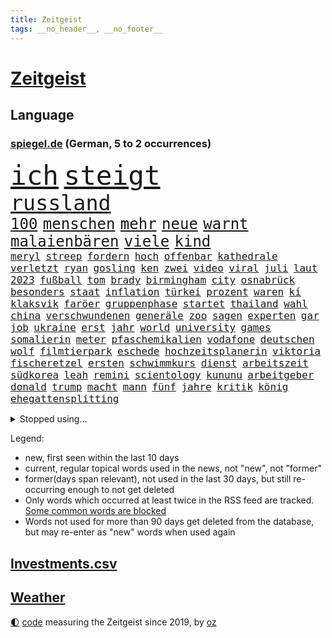 ```yaml
---
title: Zeitgeist
tags: __no_header__, __no_footer__
---
```


# [Zeitgeist](https://oliz.io/zeitgeist/)

## Language

<h3><a href="https://www.spiegel.de" target="_blank">spiegel.de</a> (German, 5 to 2 occurrences)</h3>
<p style="font-family:monospace">
<span style="font-size:32pt"><a href="news_links.html#ich" class="current">ich</a></span>
<span style="font-size:32pt"><a href="news_links.html#steigt" class="current">steigt</a></span>
<br>
<span style="font-size:25pt"><a href="news_links.html#russland" class="current">russland</a></span>
<br>
<span style="font-size:18pt"><a href="news_links.html#100" class="current">100</a></span>
<span style="font-size:18pt"><a href="news_links.html#menschen" class="current">menschen</a></span>
<span style="font-size:18pt"><a href="news_links.html#mehr" class="current">mehr</a></span>
<span style="font-size:18pt"><a href="news_links.html#neue" class="current">neue</a></span>
<span style="font-size:18pt"><a href="news_links.html#warnt" class="current">warnt</a></span>
<span style="font-size:18pt"><a href="news_links.html#malaienbären" class="new">malaienbären</a></span>
<span style="font-size:18pt"><a href="news_links.html#viele" class="current">viele</a></span>
<span style="font-size:18pt"><a href="news_links.html#kind" class="current">kind</a></span>
<br>
<span style="font-size:12pt"><a href="news_links.html#meryl" class="new">meryl</a></span>
<span style="font-size:12pt"><a href="news_links.html#streep" class="new">streep</a></span>
<span style="font-size:12pt"><a href="news_links.html#fordern" class="current">fordern</a></span>
<span style="font-size:12pt"><a href="news_links.html#hoch" class="current">hoch</a></span>
<span style="font-size:12pt"><a href="news_links.html#offenbar" class="current">offenbar</a></span>
<span style="font-size:12pt"><a href="news_links.html#kathedrale" class="current">kathedrale</a></span>
<span style="font-size:12pt"><a href="news_links.html#verletzt" class="current">verletzt</a></span>
<span style="font-size:12pt"><a href="news_links.html#ryan" class="current">ryan</a></span>
<span style="font-size:12pt"><a href="news_links.html#gosling" class="new">gosling</a></span>
<span style="font-size:12pt"><a href="news_links.html#ken" class="current">ken</a></span>
<span style="font-size:12pt"><a href="news_links.html#zwei" class="current">zwei</a></span>
<span style="font-size:12pt"><a href="news_links.html#video" class="current">video</a></span>
<span style="font-size:12pt"><a href="news_links.html#viral" class="current">viral</a></span>
<span style="font-size:12pt"><a href="news_links.html#juli" class="current">juli</a></span>
<span style="font-size:12pt"><a href="news_links.html#laut" class="current">laut</a></span>
<span style="font-size:12pt"><a href="news_links.html#2023" class="current">2023</a></span>
<span style="font-size:12pt"><a href="news_links.html#fußball" class="current">fußball</a></span>
<span style="font-size:12pt"><a href="news_links.html#tom" class="current">tom</a></span>
<span style="font-size:12pt"><a href="news_links.html#brady" class="new">brady</a></span>
<span style="font-size:12pt"><a href="news_links.html#birmingham" class="new">birmingham</a></span>
<span style="font-size:12pt"><a href="news_links.html#city" class="current">city</a></span>
<span style="font-size:12pt"><a href="news_links.html#osnabrück" class="current">osnabrück</a></span>
<span style="font-size:12pt"><a href="news_links.html#besonders" class="current">besonders</a></span>
<span style="font-size:12pt"><a href="news_links.html#staat" class="current">staat</a></span>
<span style="font-size:12pt"><a href="news_links.html#inflation" class="current">inflation</a></span>
<span style="font-size:12pt"><a href="news_links.html#türkei" class="current">türkei</a></span>
<span style="font-size:12pt"><a href="news_links.html#prozent" class="current">prozent</a></span>
<span style="font-size:12pt"><a href="news_links.html#waren" class="current">waren</a></span>
<span style="font-size:12pt"><a href="news_links.html#kí" class="new">kí</a></span>
<span style="font-size:12pt"><a href="news_links.html#klaksvik" class="new">klaksvik</a></span>
<span style="font-size:12pt"><a href="news_links.html#faröer" class="new">faröer</a></span>
<span style="font-size:12pt"><a href="news_links.html#gruppenphase" class="current">gruppenphase</a></span>
<span style="font-size:12pt"><a href="news_links.html#startet" class="current">startet</a></span>
<span style="font-size:12pt"><a href="news_links.html#thailand" class="current">thailand</a></span>
<span style="font-size:12pt"><a href="news_links.html#wahl" class="current">wahl</a></span>
<span style="font-size:12pt"><a href="news_links.html#china" class="current">china</a></span>
<span style="font-size:12pt"><a href="news_links.html#verschwundenen" class="current">verschwundenen</a></span>
<span style="font-size:12pt"><a href="news_links.html#generäle" class="current">generäle</a></span>
<span style="font-size:12pt"><a href="news_links.html#zoo" class="current">zoo</a></span>
<span style="font-size:12pt"><a href="news_links.html#sagen" class="current">sagen</a></span>
<span style="font-size:12pt"><a href="news_links.html#experten" class="current">experten</a></span>
<span style="font-size:12pt"><a href="news_links.html#gar" class="current">gar</a></span>
<span style="font-size:12pt"><a href="news_links.html#job" class="current">job</a></span>
<span style="font-size:12pt"><a href="news_links.html#ukraine" class="current">ukraine</a></span>
<span style="font-size:12pt"><a href="news_links.html#erst" class="current">erst</a></span>
<span style="font-size:12pt"><a href="news_links.html#jahr" class="current">jahr</a></span>
<span style="font-size:12pt"><a href="news_links.html#world" class="current">world</a></span>
<span style="font-size:12pt"><a href="news_links.html#university" class="new">university</a></span>
<span style="font-size:12pt"><a href="news_links.html#games" class="current">games</a></span>
<span style="font-size:12pt"><a href="news_links.html#somalierin" class="new">somalierin</a></span>
<span style="font-size:12pt"><a href="news_links.html#meter" class="current">meter</a></span>
<span style="font-size:12pt"><a href="news_links.html#pfaschemikalien" class="new">pfaschemikalien</a></span>
<span style="font-size:12pt"><a href="news_links.html#vodafone" class="current">vodafone</a></span>
<span style="font-size:12pt"><a href="news_links.html#deutschen" class="current">deutschen</a></span>
<span style="font-size:12pt"><a href="news_links.html#wolf" class="current">wolf</a></span>
<span style="font-size:12pt"><a href="news_links.html#filmtierpark" class="new">filmtierpark</a></span>
<span style="font-size:12pt"><a href="news_links.html#eschede" class="current">eschede</a></span>
<span style="font-size:12pt"><a href="news_links.html#hochzeitsplanerin" class="new">hochzeitsplanerin</a></span>
<span style="font-size:12pt"><a href="news_links.html#viktoria" class="current">viktoria</a></span>
<span style="font-size:12pt"><a href="news_links.html#fischeretzel" class="new">fischeretzel</a></span>
<span style="font-size:12pt"><a href="news_links.html#ersten" class="current">ersten</a></span>
<span style="font-size:12pt"><a href="news_links.html#schwimmkurs" class="current">schwimmkurs</a></span>
<span style="font-size:12pt"><a href="news_links.html#dienst" class="current">dienst</a></span>
<span style="font-size:12pt"><a href="news_links.html#arbeitszeit" class="current">arbeitszeit</a></span>
<span style="font-size:12pt"><a href="news_links.html#südkorea" class="current">südkorea</a></span>
<span style="font-size:12pt"><a href="news_links.html#leah" class="new">leah</a></span>
<span style="font-size:12pt"><a href="news_links.html#remini" class="new">remini</a></span>
<span style="font-size:12pt"><a href="news_links.html#scientology" class="new">scientology</a></span>
<span style="font-size:12pt"><a href="news_links.html#kununu" class="new">kununu</a></span>
<span style="font-size:12pt"><a href="news_links.html#arbeitgeber" class="current">arbeitgeber</a></span>
<span style="font-size:12pt"><a href="news_links.html#donald" class="current">donald</a></span>
<span style="font-size:12pt"><a href="news_links.html#trump" class="current">trump</a></span>
<span style="font-size:12pt"><a href="news_links.html#macht" class="current">macht</a></span>
<span style="font-size:12pt"><a href="news_links.html#mann" class="current">mann</a></span>
<span style="font-size:12pt"><a href="news_links.html#fünf" class="current">fünf</a></span>
<span style="font-size:12pt"><a href="news_links.html#jahre" class="current">jahre</a></span>
<span style="font-size:12pt"><a href="news_links.html#kritik" class="current">kritik</a></span>
<span style="font-size:12pt"><a href="news_links.html#könig" class="current">könig</a></span>
<span style="font-size:12pt"><a href="news_links.html#ehegattensplitting" class="current">ehegattensplitting</a></span>
</p>
<details>
<summary>Stopped using...</summary>
<p class="former" style="font-size:12pt">
alternativen(1015) maria(1015) erklärte(1013) geduld(1012) gerechtigkeit(1012) gesundheit(1012) hessen(1012) senat(1012) software(1012) 2018(1011) arbeitsplatz(1011) attentat(1011) eng(1011) erwägt(1011) kriminellen(1011) streiten(1011) untersuchungsausschuss(1011) werder(1011) einzug(1010) italienische(1010) kardinal(1010) patienten(1010) persönliche(1010) studierenden(1010) bielefeld(1009) energien(1009) geändert(1009) legen(1009) nahverkehr(1009) obama(1009) unterstützt(1009) verlierer(1009) verschiebt(1009) walter(1009) ausgesprochen(1008) beklagen(1008) dauerhaft(1008) kraft(1008) krankenhäusern(1008) maß(1008) normal(1008) queen(1008) bedenken(1007) besetzt(1007) ebenfalls(1007) mangelt(1007) verdächtiger(1007) welle(1007) 65(1006) argumente(1006) dfb(1006) eskalation(1006) halle(1006) lebte(1006) verheerenden(1006) verhängte(1006) wald(1006) zählen(1006) anne(1005) appell(1005) bekam(1005) bochum(1005) eindruck(1005) ermöglichen(1005) rainer(1005) versteigert(1005) betrug(1004) gebrochen(1004) pocht(1004) stolz(1004) belasten(1003) chaos(1003) finanziell(1003) leid(1003) schlagzeilen(1003) viktor(1003) hotels(1002) orbán(1002) polizeieinsatz(1002) welchen(1002) wütend(1002) bekamen(1001) restaurants(1001) verursacht(1001) falschen(1000) länge(1000) modell(1000) produzieren(1000) durchsuchungen(999) italienischen(999) kämpfer(999) berühmte(998) internen(998) offenen(998) schreibt(998) 23(997) langfristig(997) schwanger(997) wirtschaftlichen(997) aktiv(996) angeklagten(996) volksrepublik(996) nachbarn(993) erfolgreichsten(992) hürden(992) halb(991) drängen(990) großem(990) behalten(989) jürgen(989) staffel(989) begriff(987) belegen(987) spiegelumfrage(987) damals(986) favorit(986) orten(986) rentner(986) s(986) verantwortung(985) dran(984) automatisch(983) insassen(983) nationalen(983) profis(983) legende(982) rang(982) vorgänger(982) wusste(982) beweise(981) halbe(981) parallelen(981) stress(980) präsenz(979) rettung(978) karten(977) kandidatur(976) benötigen(975) schützt(975) dramatischen(974) verständnis(974) abgeschlossen(968) erhöhung(965) einblicke(962) armen(960) teuren(959) verdoppelt(956) gebieten(954) billiger(937) woelki(929) polizeiruf(917) schlaf(909) kannte(875) skandale(873) rückgang(870) direkten(861) finanziellen(857) hochschulen(857) universitäten(853) bewirbt(841) vehement(821) lehren(771) flohen(769) ausbildung(766) videoaufnahmen(766) ausnahme(746) sergej(746) ausgefallen(718) erscheint(713) sechste(693) rückgabe(687) befreiung(682) telefoniert(670) böse(669) minderheiten(667) milch(666) offene(663) kursieren(654) konflikts(653) krankenkassen(645) eingeführt(644) kunstwerke(644) ruhestand(639) gedrängt(638) elke(637) heidenreich(637) lieferungen(623) rosa(622) umsetzung(622) radikaler(617) bekannteste(612) beliebt(612) lebenslang(596) kompromiss(584) sank(584) verabschieden(583) arbeitsminister(575) klappt(575) kanzlers(574) einzig(566) audi(559) verpflichtung(555) vorbereiten(553) wild(552) vorm(546) wettkampf(544) euch(537) gezwungen(534) wagt(534) 2014(530) bestand(529) überzeugung(529) emotionalen(528) positiven(526) seoul(523) lohnen(521) brüder(520) ordnet(520) transparenz(517) 17jährige(515) don(510) barack(505) dubiosen(505) fortsetzen(500) gestärkt(500) dieter(494) erneuerbare(490) spiegelbildungsnewsletter(490) hochrangigen(484) hochschule(484) rezession(481) flüchten(474) wiederaufbau(473) besetzten(472) niedersächsischen(472) unfällen(470) boxen(463) ausfall(457) beigelegt(456) drohe(455) durchsuchen(454) kompensieren(452) weitermachen(452) ufer(451) recherchen(438) fahrräder(437) generalstaatsanwaltschaft(437) umstände(436) kippt(434) isoliert(428) harter(424) lidl(412) einhalten(407) befeuert(406) kühnert(406) verhaftung(402) attestiert(393) wozu(391) grün(390) erobern(389) republikanern(388) möbel(387) tirol(387) bekämpft(386) neustart(386) persönlicher(386) 16jähriger(382) bundes(382) sehe(379) geschichtenewsletter(378) vorantreiben(378) extra(376) islamische(376) bleibe(375) erlegen(375) stören(374) 27jährige(371) lieferengpässe(368) aufgaben(367) ausgewertet(366) kämpferisch(366) einnahme(360) eigentliche(355) angespannt(354) tode(352) vertrauliche(352) abitur(350) fahrerin(350) werben(345) neukölln(344) heidenheim(342) 89(340) wütet(340) terminal(339) diktatur(336) tücken(336) verabschiedete(336) elefanten(329) produzent(325) angezeigt(323) rot(323) banden(321) fische(320) klappen(320) belastungen(319) satellitenbilder(316) rutschen(313) aufholjagd(307) bewusstlos(305) rügt(302) verbringen(302) tarifstreit(301) informierte(300) 42jährige(299) laufende(298) wohnraum(296) niederlagen(291) symbole(289) arzneimittel(288) steven(288) illegales(286) klimaaktivistin(286) immobilienkonzern(285) sauber(285) abgelegt(283) verfängt(283) 300000(281) vernunft(281) festgehalten(279) massenweise(278) jewgeni(275) ignoriert(273) kocht(273) absehbar(272) deuten(271) entführt(269) erklärungen(269) außenpolitik(264) beerdigt(264) bekenntnis(261) carolina(256) umbruch(256) nachrichtenagentur(255) häufigsten(248) kritisierten(245) unterstützern(244) verfehlte(244) ernennung(242) formiert(239) verbrenner(239) rennens(238) präsidentschaftskandidatur(237) serbische(237) söldnertruppe(237) hirn(236) spielraum(236) anzahl(235) straßenblockaden(232) bengvir(231) itamar(231) mitgliedern(230) russell(229) technische(229) wiederholen(226) geschwiegen(225) bundesjustizminister(224) durcheinander(224) gekostet(224) stereotype(223) angriffs(222) wirklichkeit(222) bewerben(221) glimpflich(221) wagnergruppe(221) 2009(219) ehrlich(219) forderten(219) little(219) sportgeschichte(219) supermarkt(219) ubahn(219) ungewöhnliches(219) kurzzeitig(216) bundesrechnungshof(215) manipulierte(214) kriegen(213) steigerung(213) tvserie(213) rammt(208) weißes(208) erkennbar(207) umziehen(207) wilde(207) ähnliche(207) professionell(206) legendäre(204) besonderer(203) zehnte(202) modells(200) schenk(200) bruchteil(199) fahnder(199) mittelpunkt(199) praxis(197) auflage(196) feldern(196) gerüstet(196) entgleist(195) klimafreundlicher(195) klüger(195) telefonat(194) fassen(193) nachteil(193) mächtig(192) nhl(192) plätze(192) gebühren(191) häftlinge(191) umzug(191) gerückt(190) gesundheitliche(190) großraum(190) demonstriert(189) erweisen(189) prozesse(189) immobilienpreise(188) lehre(188) wucht(188) belarussischen(187) wilden(187) erliegen(185) soest(185) adam(184) verfolger(184) sicherheitsvorkehrungen(182) wohlstand(182) flasche(181) mitgerissen(181) unbrauchbar(181) bad(180) sorgten(180) zwingt(180) wand(179) wayne(179) aufträgen(178) fortan(178) geschäften(177) kloster(177) minderjährig(177) 23jähriger(176) plätzen(176) ballauf(175) irischen(174) bauer(173) sektor(173) verschuldet(173) ocean(172) 52(171) erbost(171) gewaltvorwürfe(171) rast(171) sozialer(171) vorstandschef(171) wände(171) islamistischen(170) einbruchs(169) pascha(169) dasteht(168) herrschaft(168) rüstungsindustrie(168) zurückgelassen(168) erschüttern(167) getötete(167) siebenjährige(167) cumexskandal(164) nicolas(164) räume(163) do(162) kleinere(162) stoffe(162) umweltbundesamt(162) verbreiteten(162) erstellt(161) dennis(160) gedemütigt(160) verpflichten(160) wagnertruppe(160) zehnten(160) bildet(159) scholz’(159) habecks(158) militäreinsatz(158) race(158) allerlei(156) regierungsparteien(156) hinterbliebenen(155) story(155) angemessen(154) lernte(154) offenbaren(154) nachträglich(153) ringe(153) unruhe(152) usmedien(152) abgehalten(151) bewältigung(151) multimillionär(151) 13jährigen(150) ostdeutsche(150) schwebt(149) seltenen(149) zaun(149) elektrisch(148) hochzeiten(148) feministische(146) gleichgeschlechtliche(146) brauche(145) zielen(145) atmen(144) positiver(144) dramatischer(143) simone(143) sächsische(143) förderprogramm(142) komponist(142) verschwörungstheorien(142) 42jähriger(141) erhöhten(141) kaiser(141) ratlos(141) verwandten(141) 102(139) bahnstreik(139) darmstadt(139) retourkutsche(139) warburgbank(139) boxer(138) souveränität(137) fähre(136) christophe(135) galtier(135) ausweitung(134) geklaut(134) gier(134) vergnügungspark(134) verschont(134) büchern(133) haushaltsstreit(133) initiativen(133) krachen(133) mindestlohn(133) rauchwolke(133) rotgrünrot(133) baltimore(132) manhattan(132) mobilisiert(132) mund(132) russinnen(132) vorfahren(132) fakten(131) verteidigungsministers(131) wegwerfen(131) equal(130) pay(130) ruht(130) frisst(129) blüht(128) lasst(128) lemon(128) saisonstart(128) verbraucherinnen(128) ausschnitte(127) mischung(127) staatssekretär(127) aldi(126) alligator(126) bären(126) gezahlt(126) wendepunkt(126) eingeladen(125) mutmaßlichem(125) po(125) verschwörungsmythen(125) alarmstufe(124) dekret(124) leuchten(124) obduziert(124) umarmt(124) 37jähriger(123) bürgermeisters(123) fälschungen(123) geheimnisvolle(123) energiepreisbremsen(122) gesteht(122) konkreter(122) ungeklärt(122) spieltag(121) dringen(120) einbauen(119) ingo(119) heizungen(118) beruflich(117) dieselautos(117) grafikanalyse(117) pen(117) bestreiten(116) ethnische(116) rebellion(116) schwedischen(116) flop(115) mobil(115) tarifvertrag(114) tatwaffe(112) vergangenes(112) angeordnet(111) bahnreisende(111) ludger(111) machthabers(111) obduktion(111) schauspielers(109) usgeheimdienste(109) ampelfraktionen(108) baugenehmigungen(108) bundesverwaltungsgericht(108) effektiv(108) fehde(107) kleinkind(107) pompeji(107) wehrmacht(107) kw(106) veto(106) wüst(106) geschwächt(105) interessenkonflikte(104) günter(103) leck(103) dauerhafte(102) managerin(102) unerlaubten(102) angelegten(101) angeschossen(99) auflösen(99) geisel(99) halbiert(99) theorie(98) 13jährige(97) 1974(97) militärstützpunkt(97) ramadan(97) unseres(97) versammelten(97) gekürt(96) nirgendwo(96) singapur(96) zugunsten(96) bizarren(95) inlandsgeheimdienst(95) klimafreundliche(95) kannibalen(93) knappes(93) ferraripilot(92) frommer(92) niemandem(92) stationieren(92) altkanzlerin(91) dschidda(91) kürzt(91) längste(91) menschenrechte(91) schlichtung(91) verbringt(91) bundestagsuntersuchungsausschuss(90) drohte(90) fertigung(90) fläche(90) gasheizung(90) illinois(90) smog(90) track(90) victor(90) wegzudenken(90) zeitung(90) fernsehansprache(89) katastrophen(89) kuss(89) mildes(89) 9euroticket(88) gesetzesvorhaben(88) usjustizministerium(88) absolute(87) eurojackpot(87) vertretung(87) wagnertruppen(87) café(86) einfuhren(86) flecken(86) heizungstausch(86) lärm(86) prangerte(86) radklassiker(86) rückte(86) tk(86) cumexaffäre(85) experiment(85) fußballbund(85) fühle(85) ost(85) unosicherheitsrats(85) verschlingen(85) wache(85) wilhelm(85) 81jährige(84) edelmetall(84) flüssigkeit(84) gartenkolumne(84) koalitionsvertrag(84) netzwerke(84) präsent(84) spekulieren(84) verhasst(84) aufarbeiten(83) formfehler(83) fremdverschulden(83) henne(83) härtere(83) racing(83) riesigem(83) versuchter(83) vertrauten(83) abwasser(82) drogenkonsum(82) eingriffe(82) erinnerte(82) extrainer(82) gange(82) jagen(82) kasachstan(82) kuchen(82) luxus(82) usamerikanische(82) alarmbereitschaft(81) begrüßen(81) dgb(81) impfschäden(81) gefilmt(80) gesamtmetallchef(80) gesamtmetallpräsident(80) obszöne(80) alltags(79) blaulicht(79) danker(79) erfindung(79) lasse(79) leidens(79) profiteuren(79) waldbrandgefahr(79) überwiesen(79) 209(78) generalprobe(78) geruchssinn(78) kfw(78) ordnungswidrigkeiten(78) ussupreme(78) abteilung(77) drogendealer(77) erfordert(77) gefundenen(77) interna(77) sparsam(77) tippt(77) verhältnisse(77) vielmehr(77) abiturprüfungen(76) benennt(76) digitaldrucke(76) luftüberlegenheit(76) newton(76) osteuropäische(76) rotenburg(76) schleppen(76) tonne(76) unbegleitete(76) unterkühlt(76) wertlose(76) zauber(76) buchen(75) erhöhte(75) grundschüler(75) kurios(75) schlechteren(75) schusswechsel(75) wiederannäherung(75) wohnwagen(75) energiesicherheit(74) obstbauern(74) supreme(74) vergebung(74) beratungsstellen(73) gekappt(73) sendezeit(73) abstellraum(72) einknicken(72) gebäudeenergiegesetz(72) sandro(72) vermischen(72) beruhen(71) entzaubert(71) uniform(71) berufsausbildung(70) edeka(70) eskalieren(70) faszination(70) schmerzgrenze(70) schwimmbäder(70) selbstversuch(70) seltsame(70) weigert(70) abreißen(69) erledigen(69) jüdinnen(69) präsidentschaftswahlkampf(69) tierschutz(69) usdemokraten(69) verstarb(69) antun(68) aufstands(68) besatzer(68) cotrainer(68) durchlaufen(68) gerry(68) glücksspiel(68) idiot(68) modekonzern(68) reeperbahn(68) spielberg(68) vierten(68) übergibt(68) expertengremium(67) gewissheit(67) kontaktieren(67) terrorismus(67) amtsvorgängers(66) biles(66) citys(66) dienste(66) klausel(66) kontrollierte(66) owens(66) tendenziell(66) aktivistengruppe(65) aufspüren(65) chefetagen(65) dürftig(65) gefeuerter(65) gefördert(65) hauptrennen(65) konsumieren(65) punktet(65) richteten(65) sonntagnachmittag(65) 116(64) adler(64) beleuchtet(64) blutvergießen(64) treffens(64) aufsteiger(63) auftauchen(63) eklatant(63) feature(63) importpreise(63) kinderarzt(63) konzentrationslager(63) oma(63) organisierter(63) rekrutieren(63) samen(63) stecker(63) cumex(62) onlinebanking(62) redbullpilot(62) ungeklärte(62) börsennotierten(61) koalieren(61) special(61) vernichten(61) fabriken(60) out(60) uneinig(60) ökonomische(60) bestrafung(59) betreten(59) bluetooth(59) guatemala(59) umbenennung(59) vetternwirtschaft(59) weltwirtschaftsforum(59) altenheime(58) infolge(58) kenianischen(58) moniert(58) solarparks(58) telefone(58) vergabe(58) wussten(58) araber(57) audichef(57) ausfahrt(57) befanden(57) beordert(57) hinab(57) nötigen(57) usgericht(57) zürich(57) drache(56) koranverbrennung(56) kündigungen(56) leuten(56) sicherheitsdienst(56) zeitungen(56) zugespitzt(56) boomen(55) dieselskandals(55) dschihad(55) motto(55) sauerland(55) uskapitol(55) usmilitärexperten(55) veränderter(55) behandlungen(54) eigenschaften(54) kryptowährungen(54) mafiosi(54) muscheln(54) straßenbahnen(54) anordnen(53) grunde(53) telegram(53) zelten(53) zusammengekommen(53) abschreckende(52) anhebung(52) balkonkraftwerk(52) blume(52) bundesspd(52) diego(52) kfrage(52) kopfhörer(52) pixel(52) quadratmetern(52) selbstkritik(52) intern(51) israelischem(51) schillernde(51) schwärzungen(51) arne(50) fünfjähriger(50) militärführung(50) poliert(50) triathlon(50) wärme(50) zeugnis(50) cartoonisten(49) dauerkrise(49) männerligen(49) neuwahlen(49) bildchef(48) brigade(48) diekmann(48) friedhof(48) sexy(48) stichwahl(48) verkehrsplanung(48) verweis(48) anheben(47) anonyme(47) jenen(47) prüflinge(47) 1300(46) abwertenden(46) angelegt(46) chancengleichheit(46) gleichgesetzt(46) verunsichern(46) werken(46) winkler(46) chronik(45) indiana(45) loslösung(45) resultat(45) schicksals(45) schwangeren(45) speicher(45) woronesch(45) finanzunternehmer(44) heutiger(44) lebensgefährlich(44) legalen(44) strafgefangene(44) verbrennen(44) weltstar(44) würdigte(44) anzuwerben(43) befunden(43) minimalistisch(43) modernisieren(43) planmäßig(43) sicherheitsgründen(43) zone(43) motoren(42) zwölfjähriger(42) cduverkehrssenatorin(41) emiraten(41) fußballstadion(41) konzernboss(41) wiese(41) kampfjetkoalition(40) versagte(40) 29jährige(39) abfindung(39) abgabe(39) besetzter(39) dolch(39) eingelegt(39) friedrichstraße(39) globaler(39) kanalisation(39) megadeal(39) reinigungskraft(39) saturn(39) schwaben(39) stadtwerke(39) strich(39) bejaht(38) entwicklungshelfer(38) gasspeicher(38) lasso(38) tsipras(38) überweisungen(38) aktivität(37) schweiß(37) argumentiert(36) european(36) kompensiert(36) mieterbund(36) obdachlose(36) samstagvormittag(36) stellenwert(36) verschwendung(36) besucherin(35) einzigartiger(35) kaputte(35) namhafte(35) tweets(35) warnstufe(35) wümme(35) alan(34) gerutscht(34) hiesige(34) kriminologe(34) 1889(33) bewilligt(33) torpedieren(33) verbandschef(33) ausgeschaltet(32) bahnhöfe(32) befugnisse(32) beschäftigung(32) krämer(32) parteivorsitzenden(32) seemeilen(32) terrasse(32) verfügt(32) bereichen(31) gebäudeenergiegesetzes(31) kolonien(31) alarmsignal(30) basilikum(30) bundesagentur(30) pride(30) reklamiert(30) aufbringen(29) bootsunglück(29) brennerroute(29) brooklyn(29) chiphersteller(29) gehoben(29) mächtiger(29) oldenburg(29) schmerz(29) soft(29) überdurchschnittlich(29) abkassiert(28) einvernehmlicher(28) fotovoltaik(28) lanka(28) längerer(28) riechen(28) schlammschlacht(28) sonntagmorgen(28) sri(28) widersacher(28) decken(27) kapitalismus(27) kopie(27) lübcke(27) verdienste(27) beilegung(26) grafikdesignerin(26) materials(26) mitschuld(26) passende(26) dnjepr(25) ehrendoktorwürde(25) parteigründung(25) sciences(25) spiderman(25) superheldenfilm(25) waggon(25) überlegen(25) amokläufen(24) auserkoren(24) brandenburgischen(24) brechstange(24) dramas(24) like(24) rutsch(24) sprang(24) techniker(24) theorien(24) truppenübungsplatz(24) braunkohle(23) fertiggestellt(23) gündoğan(23) havertz(23) i̇lkay(23) pilze(23) schlüsselpositionen(23) wiederentdeckt(23) bezirksamt(22) ihor(22) prozessauftakt(22) ted(22) toxischen(22) vermint(22) zelle(22) asylkompromiss(21) kabarettistin(21) khodr(21) kida(21) schwerpunkte(21) badesee(20) coaches(20) festsetzen(20) freiwilligen(20) fußballem(20) jagten(20) quellen(20) toronto(20) vororten(20) autokrat(19) container(19) fischsterben(19) geheimen(19) lieferten(19) oderkatastrophe(19) olafscholzuntersuchungsausschuss(19) wildtiere(19) 59(18) eingebrannt(18) gesetzlicher(18) luftqualität(18) programme(18) sobald(18) unpassend(18) vereitelt(18) ausgetreten(17) parteizentrale(17) produzierten(17) söldnerführer(16) unterhaching(16) unverzeihlich(16) anfragen(15) arztpraxen(15) jazz(15) kühn(15) monatelangem(15) privatarmee(15) unionsparteien(15) verlangten(15) verschollen(15) #metooskandal(14) falle(14) lynn(14) millionenstrafe(14) nations(14) shelby(14) telefonieren(14) versöhnen(14) bestes(13) burnout(13) diskriminierend(13) gleichermaßen(13) jenny(13) erschöpfung(12) finalen(12) lausitz(12) psgtrainer(12) umlauf(12) bakterielle(11) fachleuten(11) killer(11)
</p>
</details>
<p>Legend:
<ul>
<li><span class="new">new</span>, first seen within the last 10 days</li>
<li><span class="current">current</span>, regular topical words used in the news, not "new", not "former"</li>
<li><span class="former">former(days span relevant)</span>, not used in the last 30 days, but still re-occurring enough to not get deleted</li>
<li>Only words which occurred at least twice in the RSS feed are tracked. <a href="language/filters.py">Some common words are blocked</a></li>
<li>Words not used for more than 90 days get deleted from the database, but may re-enter as "new" words when used again</li>
</ul>
</p>

## [Investments](investments.html)[.csv](investments.csv)

## [Weather](weather.html)

<footer>
<a href="javascript:toggleTheme()" class="nav">🌓</a>
<a href="https://github.com/ooz/zeitgeist">code</a> measuring the Zeitgeist since 2019, by <a href="https://oliz.io">oz</a>
</footer>
